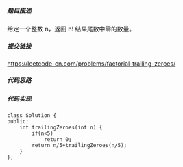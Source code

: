 ##### 题目描述
给定一个整数 n，返回 n! 结果尾数中零的数量。


##### 提交链接

https://leetcode-cn.com/problems/factorial-trailing-zeroes/


##### 代码思路




##### 代码实现

```
class Solution {
public:
    int trailingZeroes(int n) {
        if(n<5)
            return 0;
        return n/5+trailingZeroes(n/5);
    }
};


```
